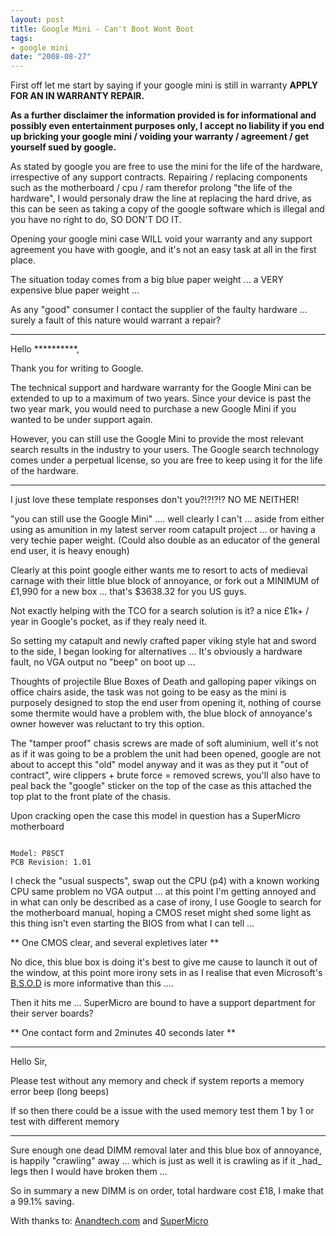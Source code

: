 ```yaml
--- 
layout: post
title: Google Mini - Can't Boot Wont Boot
tags: 
- google mini
date: "2008-08-27"
---
```

First off let me start by saying if your google mini is still in warranty <strong>APPLY FOR AN IN WARRANTY REPAIR.</strong>

<strong>As a further disclaimer the information provided is for informational and possibly even entertainment purposes only, I accept no liability if you end up bricking your google mini / voiding your warranty / agreement / get yourself sued by google.</strong>

As stated by google you are free to use the mini for the life of the hardware, irrespective of any support contracts. Repairing / replacing components such as the motherboard / cpu / ram therefor prolong "the life of the hardware", I would personaly draw the line at replacing the hard drive, as this can be seen as taking a copy of the google software which is illegal and you have no right to do, SO DON'T DO IT.

Opening your google mini case WILL void your warranty and any support agreement you have with google, and it's not an easy task at all in the first place.

The situation today comes from a big blue paper weight ... a VERY expensive blue paper weight ...

As any "good" consumer I contact the supplier of the faulty hardware ... surely a fault of this nature would warrant a repair?

<hr />Hello **********,

Thank you for writing to Google.

The technical support and hardware warranty for the Google Mini can be extended to up to a maximum of two years. Since your device is past the two year mark, you would need to purchase a new Google Mini if you wanted to be under support again.

However, you can still use the Google Mini to provide the most relevant search results in the industry to your users. The Google search technology comes under a perpetual license, so you are free to keep using it for the life of the hardware.

<hr />I just love these template responses don't you?!?!?!? NO ME NEITHER!

"you can still use the Google Mini" .... well clearly I can't ... aside from either using as amunition in my latest server room catapult project ... or having a very techie paper weight. (Could also double as an educator of the general end user, it is heavy enough)

Clearly at this point google either wants me to resort to acts of medieval carnage with their little blue block of annoyance, or fork out a MINIMUM of £1,990 for a new box ... that's $3638.32 for you US guys.

Not exactly helping with the TCO for a search solution is it? a nice £1k+ / year in Google's pocket, as if they realy need it.

So setting my catapult and newly crafted paper viking style hat and sword to the side, I began looking for alternatives ... It's obviously a hardware fault, no VGA output no "beep" on boot up ...

Thoughts of projectile Blue Boxes of Death and galloping paper vikings on office chairs aside, the task was not going to be easy as the mini is purposely designed to stop the end user from opening it, nothing of course some thermite would have a problem with, the blue block of annoyance's owner however was reluctant to try this option.

The "tamper proof" chasis screws are made of soft aluminium, well it's not as if it was going to be a problem the unit had been opened, google are not about to accept this "old" model anyway and it was as they put it "out of contract", wire clippers + brute force = removed screws, you'll also have to peal back the "google" sticker on the top of the case as this attached the top plat to the front plate of the chasis.

Upon cracking open the case this model in question has a SuperMicro motherboard

<code>
Model: P8SCT
PCB Revision: 1.01
</code>

I check the "usual suspects", swap out the CPU (p4) with a known working CPU same problem no VGA output ... at this point I'm getting annoyed and in what can only be described as a case of irony, I use Google to search for the motherboard manual, hoping a CMOS reset might shed some light as this thing isn't even starting the BIOS from what I can tell ...

** One CMOS clear, and several expletives later **

No dice, this blue box is doing it's best to give me cause to launch it out of the window, at this point more irony sets in as I realise that even Microsoft's <a href="http://en.wikipedia.org/wiki/Blue_Screen_of_Death">B.S.O.D</a> is more informative than this ....

Then it hits me ... SuperMicro are bound to have a support department for their server boards?

** One contact form and 2minutes 40 seconds later **

<hr />Hello Sir,

Please test without any memory and check if system reports a memory error beep (long beeps)

If so then there could be a issue with the used memory test them 1 by 1 or test with different memory

<hr />Sure enough one dead DIMM removal later and this blue box of annoyance, is happily "crawling" away ... which is just as well it is crawling as if it _had_ legs then I would have broken them ...

So in summary a new DIMM is on order, total hardware cost £18, I make that a 99.1% saving.

With thanks to: <a href="http://www.anandtech.com/IT/showdoc.aspx?i=2523&amp;p=3">Anandtech.com</a> and <a href="http://www.supermicro.com/">SuperMicro</a>
